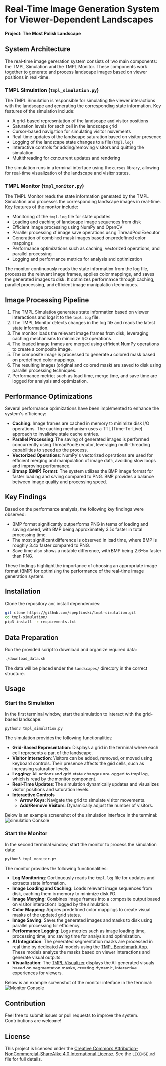 # Real-Time Image Generation System for Viewer-Dependent Landscapes
**Project: The Most Polish Landscape**

## System Architecture
The real-time image generation system consists of two main components: the TMPL Simulation and the TMPL Monitor. These components work together to generate and process landscape images based on viewer positions in real-time.

### TMPL Simulation (`tmpl_simulation.py`)
The TMPL Simulation is responsible for simulating the viewer interactions with the landscape and generating the corresponding state information. Key features of the simulation include:

- A grid-based representation of the landscape and visitor positions
- Saturation levels for each cell in the landscape grid
- Cursor-based navigation for simulating visitor movements
- Real-time updates of the landscape saturation based on visitor presence
- Logging of the landscape state changes to a file (`tmpl.log`)
- Interactive controls for adding/removing visitors and quitting the simulation
- Multithreading for concurrent updates and rendering

The simulation runs in a terminal interface using the `curses` library, allowing for real-time visualization of the landscape and visitor states.

### TMPL Monitor (`tmpl_monitor.py`)
The TMPL Monitor reads the state information generated by the TMPL Simulation and processes the corresponding landscape images in real-time. Key features of the monitor include:

- Monitoring of the `tmpl.log` file for state updates
- Loading and caching of landscape image sequences from disk
- Efficient image processing using NumPy and OpenCV
- Parallel processing of image save operations using ThreadPoolExecutor
- Generation of combined mask images based on predefined color mappings
- Performance optimizations such as caching, vectorized operations, and parallel processing
- Logging and performance metrics for analysis and optimization

The monitor continuously reads the state information from the log file, processes the relevant image frames, applies color mappings, and saves the generated images to disk. It optimizes performance through caching, parallel processing, and efficient image manipulation techniques.

## Image Processing Pipeline
1. The TMPL Simulation generates state information based on viewer interactions and logs it to the `tmpl.log` file.
2. The TMPL Monitor detects changes in the log file and reads the latest state information.
3. The monitor loads the relevant image frames from disk, leveraging caching mechanisms to minimize I/O operations.
4. The loaded image frames are merged using efficient NumPy operations to create a composite image.
5. The composite image is processed to generate a colored mask based on predefined color mappings.
6. The resulting images (original and colored mask) are saved to disk using parallel processing techniques.
7. Performance metrics such as load time, merge time, and save time are logged for analysis and optimization.

## Performance Optimizations
Several performance optimizations have been implemented to enhance the system's efficiency:

- **Caching**: Image frames are cached in memory to minimize disk I/O operations. The caching mechanism uses a TTL (Time-To-Live) approach to invalidate stale cache entries.
- **Parallel Processing**: The saving of generated images is performed concurrently using ThreadPoolExecutor, leveraging multi-threading capabilities to speed up the process.
- **Vectorized Operations**: NumPy's vectorized operations are used for efficient merging and manipulation of image data, avoiding slow loops and improving performance.
- **Bitmap (BMP) Format**: The system utilizes the BMP image format for faster loading and saving compared to PNG. BMP provides a balance between image quality and processing speed.

## Key Findings
Based on the performance analysis, the following key findings were observed:

- BMP format significantly outperforms PNG in terms of loading and saving speed, with BMP being approximately 3.5x faster in total processing time.
- The most significant difference is observed in load time, where BMP is roughly 3.4x faster compared to PNG.
- Save time also shows a notable difference, with BMP being 2.6–5x faster than PNG.

These findings highlight the importance of choosing an appropriate image format (BMP) for optimizing the performance of the real-time image generation system.


## Installation
Clone the repository and install dependencies:

```bash
git clone https://github.com/speplinski/tmpl-simulation.git
cd tmpl-simulation/
pip3 install -r requirements.txt
```

## Data Preparation
Run the provided script to download and organize required data:

```bash
./download_data.sh
```

The data will be placed under the `landscapes/` directory in the correct structure.

## Usage

### Start the Simulation
In the first terminal window, start the simulation to interact with the grid-based landscape:

```bash
python3 tmpl_simulation.py
```

The simulation provides the following functionalities:
- **Grid-Based Representation**: Displays a grid in the terminal where each cell represents a part of the landscape.
- **Visitor Interaction**: Visitors can be added, removed, or moved using keyboard controls. Their presence affects the grid cells, such as increasing saturation levels.
- **Logging**: All actions and grid state changes are logged to tmpl.log, which is read by the monitor component.
- **Real-Time Updates**: The simulation dynamically updates and visualizes visitor positions and saturation levels.
- **Interactive Controls**:
  - **Arrow Keys**: Navigate the grid to simulate visitor movements.
  - **Add/Remove Visitors**: Dynamically adjust the number of visitors.

Below is an example screenshot of the simulation interface in the terminal:
![simulation Console](assets/simulation.png)

### Start the Monitor
In the second terminal window, start the monitor to process the simulation data:

```bash
python3 tmpl_monitor.py
```

The monitor provides the following functionalities:
- **Log Monitoring**: Continuously reads the `tmpl.log` file for updates and extracts state information.
- **Image Loading and Caching**: Loads relevant image sequences from disk, caching them in memory to minimize disk I/O.
- **Image Merging**: Combines image frames into a composite output based on visitor interactions logged by the simulation.
- **Color Mapping**: Applies predefined color mappings to create visual masks of the updated grid states.
- **Image Saving**: Saves the generated images and masks to disk using parallel processing for efficiency.
- **Performance Logging**: Logs metrics such as image loading time, processing time, and saving time for analysis and optimization.
- **AI Integration**: The generated segmentation masks are processed in real time by dedicated AI models using the [TMPL Benchmark App](https://github.com/speplinski/tmpl-benchmark-app). These models analyze the masks based on viewer interactions and generate visual outputs.
- **Visualization**: The [TMPL Visualizer](https://github.com/speplinski/tmpl-visualizer) displays the AI-generated visuals based on segmentation masks, creating dynamic, interactive experiences for viewers.

Below is an example screenshot of the monitor interface in the terminal:
![Monitor Console](assets/monitor.png)

## Contribution
Feel free to submit issues or pull requests to improve the system. Contributions are welcome!

## License
This project is licensed under the [Creative Commons Attribution-NonCommercial-ShareAlike 4.0 International License](LICENSE.md). See the `LICENSE.md` file for full details.
